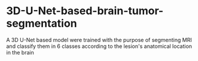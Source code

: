 # 3D-U-Net-based-brain-tumor-segmentation
A 3D U-Net based model were trained with the purpose of segmenting MRI and classify them in 6 classes according to the lesion's anatomical location in the brain
